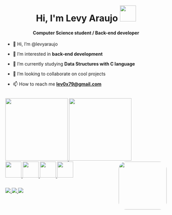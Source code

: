 <div>
  <h1 align="center">Hi, I'm Levy Araujo <img src="https://media2.giphy.com/media/LOnt6uqjD9OexmQJRB/200w.gif" width="50"></h1>
  <h4 align="center">Computer Science student / Back-end developer</h3>

  - 👋 Hi, I’m @levyaraujo

  - 👀 I’m interested in **back-end development**

  - 🌱 I’m currently studying **Data Structures with C language**

  - 💞️ I’m looking to collaborate on cool projects

  - 📫 How to reach me **lev0x79@gmail.com**
  
  
</div>

## 

<div align="left">
  <a href="https://github.com/levyaraujo">
  <img height="195em" src="https://github-readme-stats.vercel.app/api?username=levyaraujo&show_icons=true&theme=nightowl">
  <img height="195em" src="https://github-readme-stats.vercel.app/api/top-langs/?username=levyaraujo&langs_count=8&theme=nightowl"/>
</div>

<div>
  <img height="50" width="50" src="https://cdn.jsdelivr.net/gh/devicons/devicon/icons/python/python-original.svg" />
  <img height="50" width="50" src="https://cdn.jsdelivr.net/gh/devicons/devicon/icons/css3/css3-original.svg" />
  <img height="50" width="50" src="https://cdn.jsdelivr.net/gh/devicons/devicon/icons/html5/html5-original.svg" />
  <img height="50" width="50" src="https://cdn.jsdelivr.net/gh/devicons/devicon/icons/git/git-original.svg" />
  <img align="right" style="border-radius: 15%;" width="150em" height="150em" src="https://media2.giphy.com/media/X8Vx8K7fv54g9jMWQ5/giphy.gif">
</div>

##

<div>
  <a href="mailto:levydun@gmail.com" target="_blanck"> <img src="https://img.shields.io/badge/Gmail-D14836?style=for-the-badge&logo=gmail&logoColor=white" /> </a>
  <a href="https://www.instagram.com/_levyaraujo/" target="_blank"> <img src="https://img.shields.io/badge/Instagram-E4405F?style=for-the-badge&logo=instagram&logoColor=white"     /> </a>
  <a heref=""> <img src="https://img.shields.io/badge/LinkedIn-0077B5?style=for-the-badge&logo=linkedin&logoColor=white"> </a>
</div>
